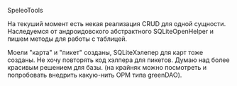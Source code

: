 SpeleoTools

На текуший момент есть некая реализация CRUD для одной сущности. Наследуемся от андроидовского абстрактного SQLiteOpenHelper и пишем методы для работы с таблицей.

Моели "карта" и "пикет" созданы, SQLiteХэлепер для карт тоже созданы. Не хочу повторять код хэлпера для пикетов. Думаю над более красивым решением для базы. (на крайняк можно посмотреть и попробовать внедрить какую-нить ОРМ типа greenDAO).
